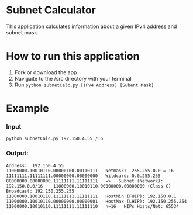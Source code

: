 # Subnet Calculator 
This application calculates information about a given IPv4 address and subnet mask.

# How to run this application 
1. Fork or download the app 
2. Navigaite to the /src directory with your terminal 
3. Run `python subnetCalc.py [IPv4 Address] [Subent Mask] `

# Example 
### Input 
`python subnetCalc.py 192.150.4.55 /16`
### Output:
`
Address:  192.150.4.55              11000000.10010110.00000100.00110111  
Netmask:  255.255.0.0 = 16          11111111.11111111.00000000.00000000  
Wildcard: 0.0.255.255               00000000.00000000.11111111.11111111  
=>  
Subnet (Network): 192.150.0.0/16    11000000.10010110.00000000.00000000 (Class C)  
Broadcast: 192.150.255.255          11000000.10010110.11111111.11111111  
HostMin (FHIP): 192.150.0.1         11000000.10010110.00000000.00000001  
HostMax (LHIP): 192.150.255.254     11000000.10010110.11111111.11111110  
h=16  
HIPs Hosts/Net: 65534  
`

